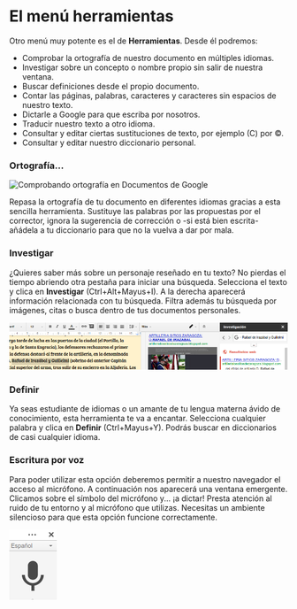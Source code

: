 # El menú herramientas

Otro menú muy potente es el de **Herramientas**. Desde él podremos:

-   Comprobar la ortografía de nuestro documento en múltiples idiomas.
-   Investigar sobre un concepto o nombre propio sin salir de
    nuestra ventana.
-   Buscar definiciones desde el propio documento.
-   Contar las páginas, palabras, caracteres y caracteres sin espacios
    de nuestro texto.
-   Dictarle a Google para que escriba por nosotros.
-   Traducir nuestro texto a otro idioma.
-   Consultar y editar ciertas sustituciones de texto, por ejemplo (C)
    por ©.
-   Consultar y editar nuestro diccionario personal.

### Ortografía...

![Comprobando ortografía en Documentos de Google](https://raw.githubusercontent.com/catedu/curso-google-drive/master/images/Comprobando_ortografía_en_Documentos_de_Google.png)

Repasa la ortografía de tu documento en diferentes idiomas gracias a esta sencilla herramienta. Sustituye las palabras por las propuestas por el corrector, ignora la sugerencia de corrección o -si está bien escrita- añádela a tu diccionario para que no la vuelva a dar por mala.

### Investigar

¿Quieres saber más sobre un personaje reseñado en tu texto? No pierdas el tiempo abriendo otra pestaña para iniciar una búsqueda. Selecciona el texto y clica en **Investigar** (Ctrl+Alt+Mayus+I). A la derecha aparecerá información relacionada con tu búsqueda. Filtra además tu búsqueda por imágenes, citas o busca dentro de tus documentos personales.

![Investigando en Documentos de Google](https://raw.githubusercontent.com/catedu/curso-google-drive/master/images/Investigando_en_Documentos_de_Google.png)

### Definir

Ya seas estudiante de idiomas o un amante de tu lengua materna ávido de conocimiento, esta herramienta te va a encantar. Selecciona cualquier palabra y clica en **Definir** (Ctrl+Mayus+Y). Podrás buscar en diccionarios de casi cualquier idioma.

### Escritura por voz

Para poder utilizar esta opción deberemos permitir a nuestro navegador
el acceso al micrófono. A continuación nos aparecerá una ventana
emergente. Clicamos sobre el símbolo del micrófono y... ¡a dictar!
Presta atención al ruido de tu entorno y al micrófono que utilizas.
Necesitas un ambiente silencioso para que esta opción funcione
correctamente.

![Hablando a Documentos de Google](https://raw.githubusercontent.com/catedu/curso-google-drive/master/images/Hablando_a_Documentos_de_Google.png)

<!--
{% youtube %}https://www.youtube.com/watch?v=neO9hulJYYo{% endyoutube %}
-->
